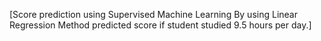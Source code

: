 [Score prediction using Supervised Machine Learning By using Linear Regression Method predicted score if student studied 9.5 hours per day.]
